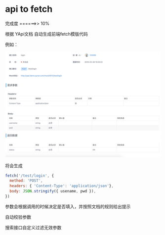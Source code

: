 # api to fetch

完成度 ======>> 10% 
 
 根据 YApi文档 自动生成前端fetch模版代码
 
 例如：
 
 ![example](example.png)
 
 将会生成
 
 ````javascript
 fetch('/test/login', {
   method: 'POST',
   headers: { 'Content-Type': 'application/json'},
   body: JSON.stringify({ usename, pwd }),
 })

````

参数会根据调用的时候决定是否填入，并按照文档的规则给出提示

自动校验参数

搜索接口自定义过滤无效参数




